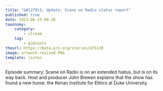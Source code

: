 ```yaml
---
title: "&#127911; Update: Scene on Radio status report"
published: true
date: 2023-06-15-04-28
taxonomy:
    category:
        - stream
    tag:
        - podcasts
theurl: https://beta.prx.org/stories/475130
image: artwork-resized.PNG
template: listen
---
```


Episode summary: Scene on Radio is on an extended hiatus, but is on its way back. Host and producer John Biewen explains that the show has found a new home: the Kenan Institute for Ethics at Duke University.
